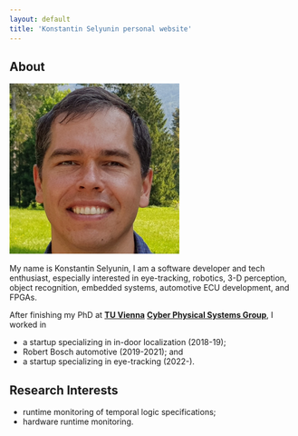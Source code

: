 ```yaml
---
layout: default
title: 'Konstantin Selyunin personal website'
---
```



## About

<img class="profile-picture" src="img/photo.jpg">

My name is Konstantin Selyunin, 
I am a software developer and tech enthusiast, 
especially interested in eye-tracking, robotics, 3-D perception,
object recognition, embedded systems, automotive ECU development, and FPGAs. 

After finishing my PhD at 
[**TU Vienna**](https://www.tuwien.at/)
[**Cyber Physical Systems Group**](https://ti.tuwien.ac.at/), 
I worked in 
* a startup specializing in in-door localization (2018-19);
* Robert Bosch automotive (2019-2021); and
* a startup specializing in eye-tracking (2022-).

## Research Interests

* runtime monitoring of temporal logic specifications;
* hardware runtime monitoring.



